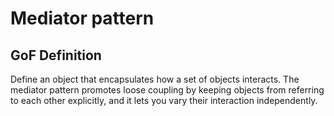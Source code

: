# Mediator pattern

## GoF Definition

Define an object that encapsulates how a set of objects interacts. The mediator pattern promotes loose coupling by keeping objects from referring to each other explicitly, and it lets you vary their interaction independently.

